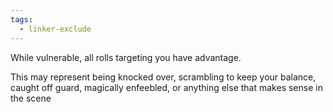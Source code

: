 ```yaml
---
tags:
  - linker-exclude
---
```

While vulnerable, all rolls targeting you have advantage.

This may represent being knocked over, scrambling to keep your balance, caught off guard, magically enfeebled, or anything else that makes sense in the scene